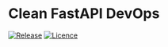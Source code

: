 # Clean FastAPI DevOps

[![Release](https://img.shields.io/github/release/FlaCorp/fastapi-clean-devops.svg)](https://github.com/FlaCorp/fastapi-clean-devops/releases/latest)
[![Licence](https://img.shields.io/github/license/FlaCorp/fastapi-clean-devops)](https://github.com/FlaCorp/fastapi-clean-devops/blob/main/LICENSE)
